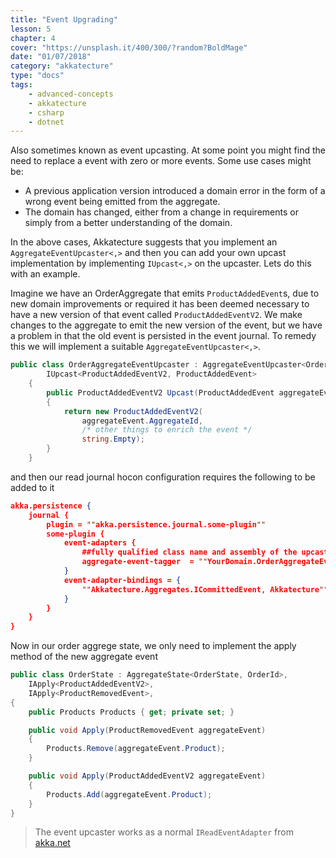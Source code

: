 ```yaml
---
title: "Event Upgrading"
lesson: 5
chapter: 4
cover: "https://unsplash.it/400/300/?random?BoldMage"
date: "01/07/2018"
category: "akkatecture"
type: "docs"
tags:
    - advanced-concepts
    - akkatecture
    - csharp
    - dotnet
---
```

Also sometimes known as event upcasting. At some point you might find the need to replace a event with zero or more events. Some use cases might be:

* A previous application version introduced a domain error in the form of a wrong event being emitted from the aggregate.
* The domain has changed, either from a change in requirements or simply from a better understanding of the domain.

In the above cases, Akkatecture suggests that you implement an `AggregateEventUpcaster<,>` and then you can add your own upcast implementation by implementing `IUpcast<,>` on the upcaster. Lets do this with an example.

Imagine we have an OrderAggregate that emits `ProductAddedEvent`s, due to new domain improvements or required it has been deemed necessary to have a new version of that event called `ProductAddedEventV2`. We make changes to the aggregate to emit the new version of the event, but we have a problem in that the old event is persisted in the event journal. To remedy this we will implement a suitable `AggregateEventUpcaster<,>`.

```csharp
public class OrderAggregateEventUpcaster : AggregateEventUpcaster<OrderAggregate, OrderId>,
        IUpcast<ProductAddedEventV2, ProductAddedEvent>
    {
        public ProductAddedEventV2 Upcast(ProductAddedEvent aggregateEvent)
        {
            return new ProductAddedEventV2(
                aggregateEvent.AggregateId,
                /* other things to enrich the event */
                string.Empty);
        }
    }
```

and then our read journal hocon configuration requires the following to be added to it

```json
akka.persistence {
    journal {
        plugin = ""akka.persistence.journal.some-plugin""
        some-plugin {
			event-adapters {
                ##fully qualified class name and assembly of the upcaster
				aggregate-event-tagger  = ""YourDomain.OrderAggregateEventUpcaster, YourDomain""
			}
			event-adapter-bindings = {
				""Akkatecture.Aggregates.ICommittedEvent, Akkatecture"" = aggregate-event-tagger
			}
        }
    }
}
```

Now in our order aggrege state, we only need to implement the apply method of the new aggregate event


```csharp
public class OrderState : AggregateState<OrderState, OrderId>,
    IApply<ProductAddedEventV2>,
    IApply<ProductRemovedEvent>,
{
    public Products Products { get; private set; }

    public void Apply(ProductRemovedEvent aggregateEvent) 
    {
        Products.Remove(aggregateEvent.Product);
    }

    public void Apply(ProductAddedEventV2 aggregateEvent) 
    {
        Products.Add(aggregateEvent.Product);
    }
}
```

> The event upcaster works as a normal `IReadEventAdapter` from [akka.net](https://getakka.net/articles/persistence/event-adapters.html)